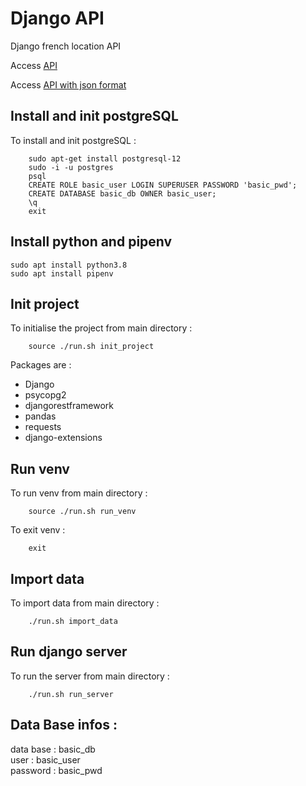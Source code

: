 # Django API

Django french location API

Access [API](http://127.0.0.1:8000/locations/regions)  

Access [API with json format](http://127.0.0.1:8000/locations/regions/?format=json)   

## Install and init postgreSQL

To install and init postgreSQL :

``` 
    sudo apt-get install postgresql-12 
    sudo -i -u postgres
    psql
    CREATE ROLE basic_user LOGIN SUPERUSER PASSWORD 'basic_pwd';
    CREATE DATABASE basic_db OWNER basic_user;
    \q
    exit
```

## Install python and pipenv
```
sudo apt install python3.8
sudo apt install pipenv
```

## Init project 

To initialise the project from main directory :

```
    source ./run.sh init_project
```

Packages are : 
 - Django 
 - psycopg2 
 - djangorestframework 
 - pandas 
 - requests 
 - django-extensions

## Run venv

To run venv from main directory : 

```
    source ./run.sh run_venv
```

To exit venv : 

```
    exit
```

## Import data

To import data from main directory : 

```
    ./run.sh import_data
```

## Run django server 

To run the server from main directory : 

```
    ./run.sh run_server
```

## Data Base infos :

data base : basic_db  
user : basic_user  
password : basic_pwd  
